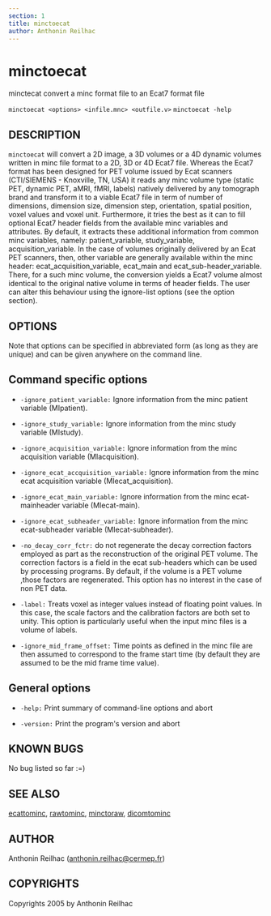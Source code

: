 ```yaml
---
section: 1
title: minctoecat
author: Anthonin Reilhac
---
```

# minctoecat

minctecat convert a minc format file to an Ecat7 format file

`minctoecat <options> <infile.mnc> <outfile.v>` 
`minctoecat -help`

## DESCRIPTION

`minctoecat` will convert a 2D image, a 3D volumes or a 4D dynamic volumes written in minc file format to a 2D, 3D or 4D Ecat7 file. Whereas the Ecat7 format has been designed for PET volume issued by Ecat scanners (CTI/SIEMENS - Knoxville, TN, USA) it reads any minc volume type (static PET, dynamic PET, aMRI, fMRI, labels) natively delivered by any tomograph brand and transform it to a viable Ecat7 file in term of number of dimensions, dimension size, dimension step, orientation, spatial position, voxel values and voxel unit. Furthermore, it tries the best as it can to fill optional Ecat7 header fields from the available minc variables and attributes. By default, it extracts these additional information from common minc variables, namely: patient\_variable, study\_variable, acquisition\_variable. In the case of volumes originally delivered by an Ecat PET scanners, then, other variable are generally available within the minc header: ecat\_acquisition\_variable, ecat\_main and ecat\_sub-header\_variable. 
There, for a such minc volume, the conversion yields a Ecat7 volume almost identical to the original native volume in terms of header fields. The user can alter this behaviour using the ignore-list options (see the option section).

## OPTIONS

Note that options can be specified in abbreviated form (as long as they are unique) and can be given anywhere on the command line.

## Command specific options

-   `-ignore_patient_variable:` Ignore information from the minc patient variable (MIpatient).

-   `-ignore_study_variable:` Ignore information from the minc study variable (MIstudy).

-   `-ignore_acquisition_variable:` Ignore information from the minc acquisition variable (MIacquisition).

-   `-ignore_ecat_accquisition_variable:` Ignore information from the minc ecat acquisition variable (MIecat\_acquisition).

-   `-ignore_ecat_main_variable:` Ignore information from the minc ecat-mainheader variable (MIecat-main).

-   `-ignore_ecat_subheader_variable:` Ignore information from the minc ecat-subheader variable (MIecat-subheader).

-   `-no_decay_corr_fctr:` do not regenerate the decay correction factors employed as part as the reconstruction of the original PET volume. The correction factors is a field in the ecat sub-headers which can be used by processing programs. By default, if the volume is a PET volume ,those factors are regenerated. This option has no interest in the case of non PET data.

-   `-label:` Treats voxel as integer values instead of floating point values. In this case, the scale factors and the calibration factors are both set to unity. This option is particularly useful when the input minc files is a volume of labels.

-   `-ignore_mid_frame_offset:` Time points as defined in the minc file are then assumed to correspond to the frame start time (by default they are assumed to be the mid frame time value).

## General options

-   `-help:` Print summary of command-line options and abort

-   `-version:` Print the program's version and abort

## KNOWN BUGS

No bug listed so far :=)

## SEE ALSO

[ecattominc](ecattominc), [rawtominc](rawtominc), [minctoraw](minctoraw), [dicomtominc](dicomtominc)

## AUTHOR

Anthonin Reilhac (anthonin.reilhac@cermep.fr)

## COPYRIGHTS

Copyrights 2005 by Anthonin Reilhac
